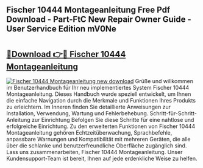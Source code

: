 ## Fischer 10444 Montageanleitung Free Pdf Download - Part-FtC New Repair Owner Guide - User Service Edition mV0Ne

# <h2><a href="http://df7rtrm.blite.top/?on=Fischer+10444+Montageanleitung">🔗Download 👉🔴 Fischer 10444 Montageanleitung</a></h2>

[![Fischer 10444 Montageanleitung new download](https://i.imgur.com/lujVjoI.png)](http://df7rtrm.blite.top/?on=Fischer+10444+Montageanleitung)
Grüße und willkommen im Benutzerhandbuch für Ihr neu implementiertes System Fischer 10444 Montageanleitung. Dieses Handbuch wurde speziell entwickelt, um Ihnen die einfache Navigation durch die Merkmale und Funktionen Ihres Produkts zu erleichtern. Im Inneren finden Sie detaillierte Anweisungen zur Installation, Verwendung, Wartung und Fehlerbehebung. Schritt-für-Schritt-Anleitung zur Einrichtung Befolgen Sie diese Schritte für eine nahtlose und erfolgreiche Einrichtung. Zu den erweiterten Funktionen von Fischer 10444 Montageanleitung gehören Echtzeitüberwachung, Sprachbefehle, anpassbare Warnungen und Kompatibilität mit mehreren Geräten, die alle über die schlanke und benutzerfreundliche Oberfläche zugänglich sind. Lass uns zusammenarbeiten, Fischer 10444 Montageanleitung. Unser Kundensupport-Team ist bereit, Ihnen auf jede erdenkliche Weise zu helfen.
